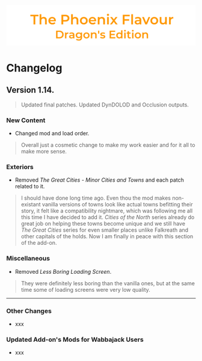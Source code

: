 ![image](images/Banner.png)

# Changelog

## Version 1.14.

> Updated final patches. Updated DynDOLOD and Occlusion outputs.

### New Content

* Changed mod and load order.
> Overall just a cosmetic change to make my work easier and for it all to make more sense. 

### Exteriors

* Removed _The Great Cities - Minor Cities and Towns_ and each patch related to it.
> I should have done long time ago. Even thou the mod makes non-existant vanilla versions of towns look like actual towns befitting their story, it felt like a compatibility nightmare, which was following me all this time I have decided to add it. _Cities of the North_ series already do great job on helping these towns become unique and we still have _The Great Cities_ series for even smaller places unlike Falkreath and other capitals of the holds. Now I am finally in peace with this section of the add-on.

### Miscellaneous

* Removed _Less Boring Loading Screen_.
> They were definitely less boring than the vanilla ones, but at the same time some of loading screens were very low quality.

---

### Other Changes

* xxx

### Updated Add-on's Mods for Wabbajack Users

* xxx
